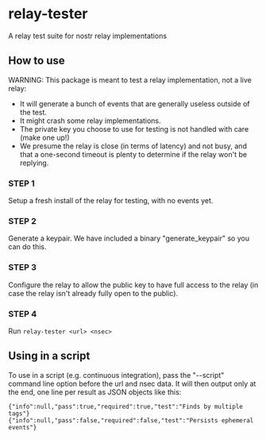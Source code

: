 # relay-tester

A relay test suite for nostr relay implementations

## How to use

WARNING: This package is meant to test a relay implementation, not a live relay:

- It will generate a bunch of events that are generally useless outside of the test.
- It might crash some relay implementations.
- The private key you choose to use for testing is not handled with care (make one up!)
- We presume the relay is close (in terms of latency) and not busy, and that a one-second
  timeout is plenty to determine if the relay won't be replying.

### STEP 1

Setup a fresh install of the relay for testing, with no events yet.

### STEP 2

Generate a keypair. We have included a binary "generate_keypair" so you can do this.

### STEP 3

Configure the relay to allow the public key to have full access to the relay (in case
the relay isn't already fully open to the public).

### STEP 4

Run `relay-tester <url> <nsec>`


## Using in a script

To use in a script (e.g. continuous integration), pass the "--script" command line option
before the url and nsec data.  It will then output only at the end, one line per result
as JSON objects like this:

```
{"info":null,"pass":true,"required":true,"test":"Finds by multiple tags"}
{"info":null,"pass":false,"required":false,"test":"Persists ephemeral events"}
```
